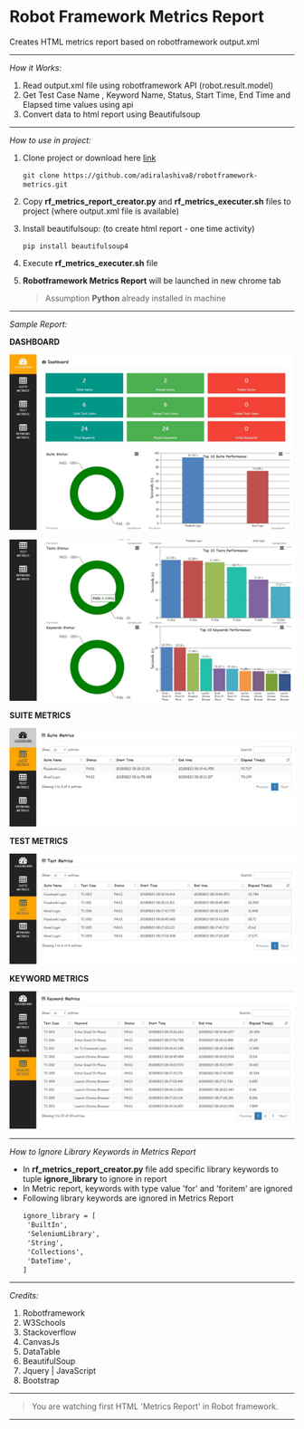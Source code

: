 # Robot Framework Metrics Report

Creates HTML metrics report based on robotframework output.xml

---

*How it Works:*

1. Read output.xml file using robotframework API (robot.result.model)
2. Get Test Case Name , Keyword Name, Status, Start Time, End Time and Elapsed time values using api
3. Convert data to html report using Beautifulsoup

---

*How to use in project:*

1. Clone project or download here [link](https://github.com/adiralashiva8/robotframework-metrics/archive/master.zip)
    ```
    git clone https://github.com/adiralashiva8/robotframework-metrics.git
    ```
2. Copy __rf_metrics_report_creator.py__ and __rf_metrics_executer.sh__ files to project (where output.xml file is available)
3. Install beautifulsoup: (to create html report - one time activity)
    ```
    pip install beautifulsoup4
    ```
4. Execute __rf_metrics_executer.sh__ file
5. __Robotframework Metrics Report__ will be launched in new chrome tab

    > Assumption __Python__ already installed in machine

---

 *Sample Report:*

 __DASHBOARD__

![Screenshot](Image_Dashboard_Metrics_Up.JPG)

![Screenshot](Image_Dashboard_Metrics_Down_1.JPG)

__SUITE METRICS__

 ![Screenshot](Image_Suite_Metrics.JPG)
 
__TEST METRICS__

 ![Screenshot](Image_Test_Metric.JPG)
 
__KEYWORD METRICS__

 ![Screenshot](Image_Keyword_Metrics.JPG)

---

*How to Ignore Library Keywords in Metrics Report*
 - In __rf_metrics_report_creator.py__ file add specific library keywords to tuple __ignore_library__ to ignore in report
 - In Metric report, keywords with type value 'for' and 'foritem' are ignored
 - Following library keywords are ignored in Metrics Report
    ```
    ignore_library = [
     'BuiltIn',
     'SeleniumLibrary',
     'String',
     'Collections',
     'DateTime',
    ] 
    ```

---

*Credits:*

1. Robotframework
2. W3Schools
3. Stackoverflow
4. CanvasJs
5. DataTable
6. BeautifulSoup
7. Jquery | JavaScript
8. Bootstrap

---

> You are watching first HTML 'Metrics Report' in Robot framework.

---
